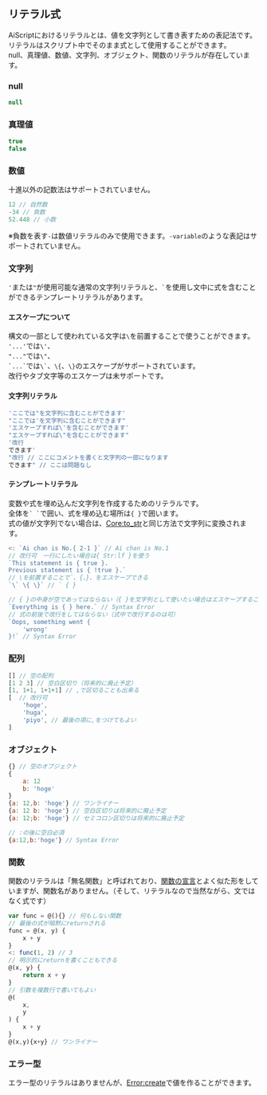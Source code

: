 ## リテラル式
AiScriptにおけるリテラルとは、値を文字列として書き表すための表記法です。  
リテラルはスクリプト中でそのまま式として使用することができます。  
null、真理値、数値、文字列、オブジェクト、関数のリテラルが存在しています。  

### null
```js
null
```

### 真理値
```js
true
false
```

### 数値
十進以外の記数法はサポートされていません。  
```js
12 // 自然数
-34 // 負数
52.448 // 小数
```
※負数を表す`-`は数値リテラルのみで使用できます。`-variable`のような表記はサポートされていません。

### 文字列
`'`または`"`が使用可能な通常の文字列リテラルと、`` ` ``を使用し文中に式を含むことができるテンプレートリテラルがあります。

#### エスケープについて
構文の一部として使われている文字は`\`を前置することで使うことができます。  
`'...'`では`\'`、  
`"..."`では`\"`、  
`` `...` ``では`` \` ``、`\{`、`\}`のエスケープがサポートされています。  
改行やタブ文字等のエスケープは未サポートです。  

#### 文字列リテラル
```js
'ここでは"を文字列に含むことができます'
"ここでは'を文字列に含むことができます"
'エスケープすれば\'を含むことができます'
"エスケープすれば\"を含むことができます"
'改行
できます'
"改行 // ここにコメントを書くと文字列の一部になります
できます" // ここは問題なし
```

#### テンプレートリテラル
変数や式を埋め込んだ文字列を作成するためのリテラルです。  
全体を`` ` ` ``で囲い、式を埋め込む場所は`{ }`で囲います。  
式の値が文字列でない場合は、[Core:to_str](./std.md)と同じ方法で文字列に変換されます。  
```js
<: `Ai chan is No.{ 2-1 }` // Ai chan is No.1
// 改行可　一行にしたい場合は{ Str:lf }を使う
`This statement is { true }.
Previous statement is { !true }.`
// \を前置することで`、{、}、をエスケープできる
`\` \{ \}` // ` { }
```
```js
// { }の中身が空であってはならない（{ }を文字列として使いたい場合はエスケープすること）
`Everything is { } here.` // Syntax Error
// 式の前後で改行をしてはならない（式中で改行するのは可）
`Oops, something went {
	'wrong'
}!` // Syntax Error
```

### 配列
```js
[] // 空の配列
[1 2 3] // 空白区切り（将来的に廃止予定）
[1, 1+1, 1+1+1] // ,で区切ることも出来る
[  // 改行可
	'hoge',
	'huga',
	'piyo', // 最後の項に,をつけてもよい
]
```

### オブジェクト
```js
{} // 空のオブジェクト
{
	a: 12
	b: 'hoge'
}
{a: 12,b: 'hoge'} // ワンライナー
{a: 12 b: 'hoge'} // 空白区切りは将来的に廃止予定
{a: 12;b: 'hoge'} // セミコロン区切りは将来的に廃止予定
```
```js
// :の後に空白必須
{a:12,b:'hoge'} // Syntax Error
```

### 関数
関数のリテラルは「無名関数」と呼ばれており、[関数の宣言](./syntax.md#%E9%96%A2%E6%95%B0)とよく似た形をしていますが、関数名がありません。（そして、リテラルなので当然ながら、文ではなく式です）  
```js
var func = @(){} // 何もしない関数
// 最後の式が暗黙にreturnされる
func = @(x, y) {
	x + y
}
<: func(1, 2) // 3
// 明示的にreturnを書くこともできる
@(x, y) {
	return x + y
}
// 引数を複数行で書いてもよい
@(
	x,
	y
) {
	x + y
}
@(x,y){x+y} // ワンライナー
```

### エラー型
エラー型のリテラルはありませんが、[Error:create](./std.md)で値を作ることができます。  
